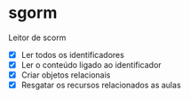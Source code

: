 # sgorm

Leitor de scorm


- [x] Ler todos os identificadores
- [x] Ler o conteúdo ligado ao identificador
- [x] Criar objetos relacionais
- [x] Resgatar os recursos relacionados as aulas

